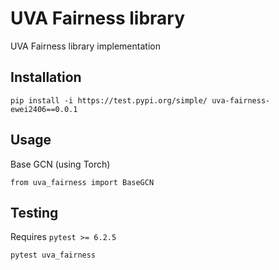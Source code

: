 # UVA Fairness library

UVA Fairness library implementation

## Installation
```
pip install -i https://test.pypi.org/simple/ uva-fairness-ewei2406==0.0.1
```

## Usage
Base GCN (using Torch)
```
from uva_fairness import BaseGCN
```

## Testing
Requires ```pytest >= 6.2.5```
```
pytest uva_fairness
```